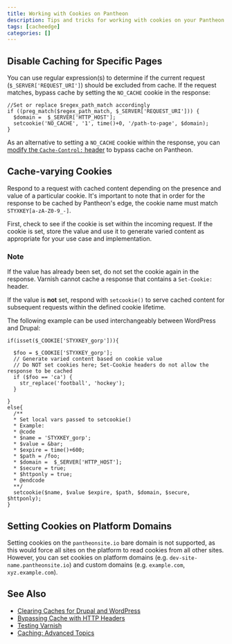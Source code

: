 ```yaml
---
title: Working with Cookies on Pantheon
description: Tips and tricks for working with cookies on your Pantheon Drupal and WordPress sites.
tags: [cacheedge]
categories: []
---
```


## Disable Caching for Specific Pages
You can use regular expression(s) to determine if the current request (`$_SERVER['REQUEST_URI']`) should be excluded from cache. If the request matches, bypass cache by setting the `NO_CACHE` cookie in the response:
```
//Set or replace $regex_path_match accordingly
if ((preg_match($regex_path_match, $_SERVER['REQUEST_URI'])) {
  $domain =  $_SERVER['HTTP_HOST'];
  setcookie('NO_CACHE', '1', time()+0, '/path-to-page', $domain);
}
```
As an alternative to setting a `NO_CACHE` cookie within the response, you can [modify the `Cache-Control:` header](/docs/cache-control) to bypass cache on Pantheon.

## Cache-varying Cookies
Respond to a request with cached content depending on the presence and value of a particular cookie. It's important to note that in order for the response to be cached by Pantheon's edge, the cookie name must match `STYXKEY[a-zA-Z0-9_-]`.

First, check to see if the cookie is set within the incoming request. If the cookie is set, store the value and use it to generate varied content as appropriate for your use case and implementation.

<div class="alert alert-info" role="alert">
<h3 class="info">Note</h3>
<p>If the value has already been set, do not set the cookie again in the response. Varnish cannot cache a response that contains a <code>Set-Cookie:</code> header.
</p></div>

If the value is **not** set, respond with `setcookie()` to serve cached content for subsequent requests within the defined cookie lifetime.

The following example can be used interchangeably between WordPress and Drupal:
```
if(isset($_COOKIE['STYXKEY_gorp'])){

  $foo = $_COOKIE['STYXKEY_gorp'];
  // Generate varied content based on cookie value
  // Do NOT set cookies here; Set-Cookie headers do not allow the response to be cached
  if ($foo == 'ca') {
    str_replace('football', 'hockey');
  }

}
else{
  /**
  * Set local vars passed to setcookie()
  * Example:
  * @code
  * $name = 'STYXKEY_gorp';
  * $value = &bar;
  * $expire = time()+600;
  * $path = /foo;
  * $domain =  $_SERVER['HTTP_HOST'];
  * $secure = true;
  * $httponly = true;
  * @endcode
  **/
  setcookie($name, $value $expire, $path, $domain, $secure, $httponly);
}
```

## Setting Cookies on Platform Domains
Setting cookies on the `pantheonsite.io` bare domain is not supported, as this would force all sites on the platform to read cookies from all other sites. However, you can set cookies on platform domains (e.g. `dev-site-name.pantheonsite.io`) and custom domains (e.g. `example.com`, `xyz.example.com`).

## See Also
* [Clearing Caches for Drupal and WordPress](/docs/clear-caches/)
* [Bypassing Cache with HTTP Headers](/docs/cache-control)
* [Testing Varnish](/docs/test-varnish/)
* [Caching: Advanced Topics](/docs/caching-advanced-topics/)
